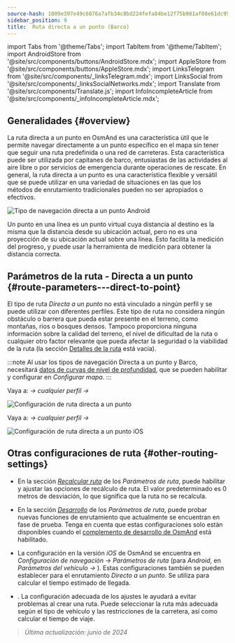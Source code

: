 ```yaml
---
source-hash: 1009e397e49c6876a7afb34c8bd224fefa84be12f75b981af08e61dc95164eaf
sidebar_position: 9
title:  Ruta directa a un punto (Barco)
---
```

import Tabs from '@theme/Tabs';
import TabItem from '@theme/TabItem';
import AndroidStore from '@site/src/components/buttons/AndroidStore.mdx';
import AppleStore from '@site/src/components/buttons/AppleStore.mdx';
import LinksTelegram from '@site/src/components/_linksTelegram.mdx';
import LinksSocial from '@site/src/components/_linksSocialNetworks.mdx';
import Translate from '@site/src/components/Translate.js';
import InfoIncompleteArticle from '@site/src/components/_infoIncompleteArticle.mdx';



## Generalidades {#overview}

La ruta directa a un punto en OsmAnd es una característica útil que le permite navegar directamente a un punto específico en el mapa sin tener que seguir una ruta predefinida o una red de carreteras. Esta característica puede ser utilizada por capitanes de barco,
entusiastas de las actividades al aire libre o por servicios de emergencia durante operaciones de rescate. En general, la ruta directa a un punto es una característica flexible y versátil que se puede utilizar en una variedad de situaciones en las que los métodos de enrutamiento tradicionales pueden no ser apropiados o efectivos.

![Tipo de navegación directa a un punto Android](@site/static/img/navigation/boat/direct_navigation_type_android.png)

Un punto en una línea es un punto virtual cuya distancia al destino es la misma que la distancia desde su ubicación actual, pero no es una proyección de su ubicación actual sobre una línea. Esto facilita la medición del progreso, y puede usar la herramienta de medición para obtener la distancia correcta.


## Parámetros de la ruta - Directa a un punto {#route-parameters---direct-to-point}

El tipo de ruta *Directa a un punto* no está vinculado a ningún perfil y se puede utilizar con diferentes perfiles.
Este tipo de ruta no considera ningún obstáculo o barrera que pueda estar presente en el terreno, como montañas, ríos o bosques densos. Tampoco proporciona ninguna información sobre la calidad del terreno, el nivel de dificultad de la ruta o cualquier otro factor relevante que pueda afectar la seguridad o la viabilidad de la ruta (la sección [Detalles de la ruta](../setup/route-details.md) está vacía).

:::note
Al usar los tipos de navegación Directa a un punto y Barco, necesitará [datos de curvas de nivel de profundidad](../../plugins/nautical-charts.md#nautical-map-style), que se pueden habilitar y configurar en *Configurar mapa*.
:::

<Tabs groupId="operating-systems" queryString="current-os">

<TabItem value="android" label="Android">

Vaya a: *<Translate android="true" ids="shared_string_menu,shared_string_settings"/> → cualquier perfil → <Translate android="true" ids="routing_settings_2,nav_type_hint"/>*

![Configuración de ruta directa a un punto](@site/static/img/navigation/routing/direct_to_point_routing_3_andr.png)

</TabItem>

<TabItem value="ios" label="iOS">

Vaya a: *<Translate android="true" ids="shared_string_menu,shared_string_settings"/> → cualquier perfil → <Translate android="true" ids="routing_settings_2,nav_type_hint"/>*

![Configuración de ruta directa a un punto iOS](@site/static/img/navigation/routing/direct_to_point_ios.png)

</TabItem>

</Tabs>


## Otras configuraciones de ruta {#other-routing-settings}

- En la sección [*Recalcular ruta*](../../navigation/guidance/navigation-settings.md#recalculate-route) de los *Parámetros de ruta*, puede habilitar y ajustar las opciones de recálculo de ruta. El valor predeterminado es 0 metros de desviación, lo que significa que la ruta no se recalcula.

- En la sección [*Desarrollo*](../guidance/navigation-settings.md#development-settings) de los *Parámetros de ruta*, puede probar nuevas funciones de enrutamiento que actualmente se encuentran en fase de prueba. Tenga en cuenta que estas configuraciones solo están disponibles cuando el [complemento de desarrollo de OsmAnd](../../plugins/development.md) está habilitado.

- La configuración *[<Translate ios="true" ids="road_speeds"/>](../guidance/navigation-settings.md#road-speeds)* en la versión *iOS* de OsmAnd se encuentra en *Configuración de navegación → Parámetros de ruta* (para *Android*, en *Parámetros del vehículo → [<Translate android="true" ids="default_speed_setting_title"/>](../guidance/navigation-settings.md#default-speed--road-speeds)*). Estas configuraciones también se pueden establecer para el enrutamiento *Directo a un punto*. Se utiliza para calcular el tiempo estimado de llegada.

- *[<Translate ios="true" ids="vehicle_parameters"/>](../guidance/navigation-settings.md#vehicle-parameters)*. La configuración adecuada de los ajustes le ayudará a evitar problemas al crear una ruta. Puede seleccionar la ruta más adecuada según el tipo de vehículo y las restricciones de la carretera, así como calcular el tiempo de viaje.

> *Última actualización: junio de 2024*